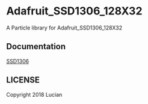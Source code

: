 # Adafruit_SSD1306_128X32

A Particle library for Adafruit_SSD1306_128X32

## Documentation

[SSD1306](https://cdn-shop.adafruit.com/datasheets/SSD1306.pdf)

## LICENSE
Copyright 2018 Lucian
